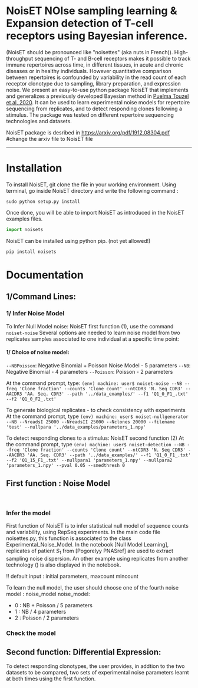 # NoisET  NOIse sampling learning & Expansion detection of T-cell receptors using Bayesian inference.
(NoisET should be pronounced like "noisettes" (aka nuts in French)).
High-throughput sequencing of T- and B-cell receptors makes it possible to track immune
repertoires across time, in different tissues, in acute and chronic diseases or in healthy individuals. However
quantitative comparison between repertoires is confounded by variability in the read count of each receptor
clonotype due to sampling, library preparation, and expression noise. We present an easy-to-use python
package NoisET that implements and generalizes a previously developed Bayesian method in [Puelma Touzel et al, 2020](<https://journals.plos.org/ploscompbiol/article?id=10.1371/journal.pcbi.1007873&rev=2>). It can be used
to learn experimental noise models for repertoire sequencing from replicates, and to detect responding
clones following a stimulus. The package was tested on different repertoire sequencing technologies and
datasets.

NoisET package is desribed in  <https://arxiv.org/pdf/1912.08304.pdf> #change the arxiv file to NoisET file

----------------------------------------------------------------------------------------------------------------------------

# Installation

To install NoisET, git clone the file in your working environment. 
Using terminal, go inside NoisET directory and write the following command : 

```console
sudo python setup.py install
```

Once done, you will be able to import NoisET as introduced in the NoisET examples files.
```python 
import noisets
```
NoisET can be installed using python pip. (not yet allowed!)

```console
pip install noisets
```

# Documentation
## 1/Command Lines:

### 1/ Infer Noise Model

To Infer Null Model noise: NoisET first function (1), use the command `noiset-noise`
Several options are needed to learn noise model from two replicates samples associated to one individual at a specific time point:

#### 1/ Choice of noise model:
`--NBPoisson`: Negative Binomial + Poisson Noise Model - 5 parameters
`--NB`: Negative Binomial - 4 parameters 
`--Poisson`: Poisson - 2 parameters 

At the command prompt, type:
` (env) machine: user$ noiset-noise --NB --freq 'Clone fraction' --counts 'Clone count' --ntCDR3 'N. Seq CDR3' --AACDR3 'AA. Seq. CDR3' --path '../data_examples/' --f1 'Q1_0_F1_.txt' --f2 'Q1_0_F2_.txt' `

To generate biological replicates - to check consistency with experiments 
At the command prompt, type ` (env) machine: user$ noiset-nullgenerator --NB --NreadsI 25000 --NreadsII 25000 --Nclones 20000 --filename 'test' --nullpara '../data_examples/parameters_1.npy'  `

To detect responding clones to a stimulus: NoisET second function (2)
At the command prompt, type ` (env) machine: user$ noiset-detection --NB --freq 'Clone fraction' --counts 'Clone count' --ntCDR3 'N. Seq CDR3' --AACDR3 'AA. Seq. CDR3' --path '../data_examples/' --f1 'Q1_0_F1_.txt' --f2 'Q1_15_F1_.txt' --nullpara1 'parameters_1.npy' --nullpara2 'parameters_1.npy' --pval 0.05 --smedthresh 0  `


## First function : Noise Model

</br>

### Infer the model
First function of NoisET is to infer statistical null model of sequence counts and variability, using RepSeq experiments.
In the main code file noisettes.py, this function is associated to the class Experimental_Noise_Model. In the notebook [Null Model Learning],
replicates of patient $S_1$ from [Pogorelyy PNASref] are used to extract sampling noise dispersion. An other example using replicates from another technology () is also displayed in the notebook.

!! default input : initial parameters, maxcount mincount

To learn the null model, the user should choose one of  the fourth noise model : noise_model 
noise_model:
- 0 : NB + Poisson / 5 parameters
- 1 : NB / 4 parameters
- 2 : Poisson / 2 parameters

### Check the model



## Second function: Differential Expression: 

To detect responding clonotypes, the user provides, in addtion to the two datasets to be compared, two sets of experimental noise parameters learnt at both times
using the first function. 





